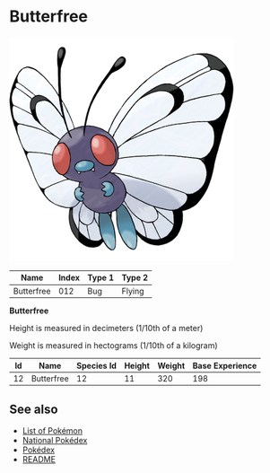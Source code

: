 # Butterfree


![Butterfree](images/012.png)

| **Name** | **Index** | **Type 1** | **Type 2** |
|----|----|----|----|
| Butterfree | 012 | Bug | Flying  |

**Butterfree** 


Height is measured in decimeters (1/10th of a meter)

Weight is measured in hectograms (1/10th of a kilogram)

| **Id** | **Name** | **Species Id** | **Height** | **Weight** | **Base Experience** |
|--------|----------|----------------|------------|------------|---------------------|
| 12 | Butterfree | 12 | 11 | 320 | 198 |


## See also

- [List of Pokémon](../pokemon.md)
- [National Pokédex](../national_pokedex.md)
- [Pokédex](../pokedex.md)
- [README](../README.md)
